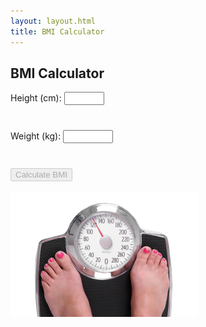 ```yaml
---
layout: layout.html
title: BMI Calculator
---
```


<h2>BMI Calculator</h2>

<form id="bmi-form">
  <label for="height">Height (cm):</label>
  <input type="number" id="height" min="50" max="250" required oninput="checkFormCompletion();  updateImperial();">
  <div id="height-imperial" style="min-height: 1.4em; margin-top: 0.4em; font-size: 0.8rem; color: #555;"></div>
  <br>
  <label for="weight">Weight (kg):</label>
  <input type="number" id="weight" min="5" max="250" required step="0.1" oninput="checkFormCompletion();  updateImperial();">
  <div id="weight-imperial" style="min-height: 1.4em; margin-top: 0.4em; font-size: 0.8rem; color: #555;"></div>
  <br>
  <button type="submit" disabled="true">Calculate BMI</button>
</form>

<br>

<div id="bmi-result" style="display: none;" class="results">
    <h3 id="bmi-value"><h3>
</div>

<img src="/assets/images/scales.png" alt="scales" width=300px>

<!-- BMI info (initially hidden) -->
<div id="bmi-info" style="display: none; text-align: centre; margin-top: 2rem;">

  <hr>

Body mass index (BMI) is a value derived from the weight and height of a person. The BMI is defined as the body mass divided by the square of the body height, and is expressed in units of kg/m2.

The Body Mass Index (BMI) is a "rule of thumb" used to broadly categorize a person as underweight, normal weght, overweight or obese.

<a href="https://digital.nhs.uk/data-and-information/publications/statistical/health-survey-for-england/2021">In 2021</a>, 28% of adults in the UK were obese (BMI > 30) and 64% of adults were overweight or obese.

Obesity is linked with an increased risk of heart disease, type 2 diabetes, and some cancers. Both low and high BMIs are associated with increased all cause mortality, with the risk increasing with distance from the 20-25 range.

  <hr>

  <h3>Limitations</h3>

BMI has limitations when applied to individuals, and should be interpreted alongside other indicators such as waist circumference, fitness level, and metabolic health.

BMI does not differentiate between fat and muscle mass. Athletes or individuals with higher muscle content may be classified as overweight or even obese, despite having low body fat and excellent cardiovascular health.

Similarly, BMI does not account for fat distribution, which is an important factor in health risk. Visceral fat (fat around the abdominal organs) poses a higher health risk than fat stored in other areas, but BMI cannot distinguish this.

BMI does not account for age, sex, or ethnicity- all of which influence body composition. Older adults may lose muscle mass and gain fat without a significant change in BMI, and some ethnic groups may experience metabolic risks at lower BMI thresholds than others.

</div>

<script>

function updateImperial() {
  const heightCm = parseFloat(document.getElementById('height').value);
  const weightKg = parseFloat(document.getElementById('weight').value);

  // Convert cm to ft/in
  if (!isNaN(heightCm)) {
    const totalInches = heightCm / 2.54;
    const feet = Math.floor(totalInches / 12);
    const inches = Math.round(totalInches % 12);
    document.getElementById('height-imperial').textContent = `${feet} ft ${inches} in`;
  } else {
    document.getElementById('height-imperial').textContent = '';
  }

  // Convert kg to lb
  if (!isNaN(weightKg)) {
    const pounds = (weightKg * 2.20462).toFixed(0);
    document.getElementById('weight-imperial').textContent = `${pounds} lbs`;
  } else {
    document.getElementById('weight-imperial').textContent = '';
  }
}

function checkFormCompletion() {
  const height = parseFloat(document.getElementById('height').value);
  const weight = parseFloat(document.getElementById('weight').value);
  const button = document.querySelector('#bmi-form button');

  const validHeight = !isNaN(height) && height >= 50 && height <= 250;
  const validWeight = !isNaN(weight) && weight >= 5 && weight <= 250;

  button.disabled = !(validHeight && validWeight);
}

  document.getElementById('bmi-form').addEventListener('submit', function(event) {
    event.preventDefault();
    const height = parseFloat(document.getElementById('height').value) / 100;
    const weight = parseFloat(document.getElementById('weight').value);
    const bmi = (weight / (height * height)).toFixed(1);

    let category = '';
    if (bmi < 18.5) category = 'Underweight';
    else if (bmi < 25) category = 'Normal weight';
    else if (bmi < 30) category = 'E66 Overweight';
    else if (bmi < 35) category = 'E66.811 Obesity 1';
    else if (bmi < 40) category = 'E66.812 Obesity 2';
    else category = 'E66.813 Obesity 3';

    document.getElementById('bmi-value').textContent = `BMI ${bmi} kg/m² (${category})`;
    document.getElementById('bmi-result').style.display = "block";
    document.getElementById('bmi-info').style.display = 'block';
  });
</script>

